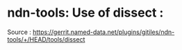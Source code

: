 # ndn-tools: Use of dissect :
Source : https://gerrit.named-data.net/plugins/gitiles/ndn-tools/+/HEAD/tools/dissect
